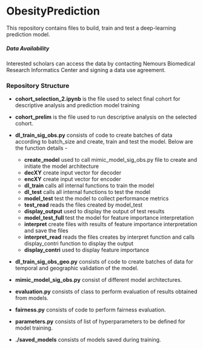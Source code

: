 # ObesityPrediction
This repository contains files to build, train and test a deep-learning prediction model.


##### Data Availability
Interested scholars can access the data by contacting Nemours Biomedical Research Informatics Center and signing a data use agreement.

### Repository Structure

- **cohort_selection_2.ipynb**
	is the file used to select final cohort for descriptive analysis and prediction model training
- **cohort_prelim**
	is the file used to run descriptive analysis on the selected cohort.
- **dl_train_sig_obs.py**
  consists of code to create batches of data according to batch_size and create, train and test the model.
  Below are the function details -
  - **create_model**
    used to call mimic_model_sig_obs.py file to create and initiate the model architecture
  - **decXY**
    create input vector for decoder
  - **encXY**
    create input vector for encoder
  - **dl_train**
    calls all internal functions to train the model
  - **dl_test**
    calls all internal functions to test the model
  - **model_test**
    test the model to collect performance metrics
  - **test_read**
    reads the files created by model_test
  - **display_output**
    used to display the output of test results
  - **model_test_full**
    test the model for feature importance interpretation
  - **interpret**
    create files with results of feature importance interpretation and save the files
  - **interpret_read**
    reads the files creates by interpret function and calls display_contri function to display the output
  - **display_contri**
    used to display feature importance
	
- **dl_train_sig_obs_geo.py**
  consists of code to create batches of data for temporal and geographic validation of the model.
- **mimic_model_sig_obs.py**
  consist of different model architectures.
- **evaluation.py**
  consists of class to perform evaluation of results obtained from models.
- **fairness.py**
  consists of code to perform fairness evaluation.
- **parameters.py**
  consists of list of hyperparameters to be defined for model training.
- **./saved_models**
	consists of models saved during training.


